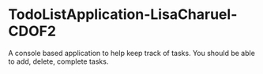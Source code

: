 # TodoListApplication-LisaCharuel-CDOF2
A console based application to help keep track of tasks. You should be able to add, delete, complete tasks.
